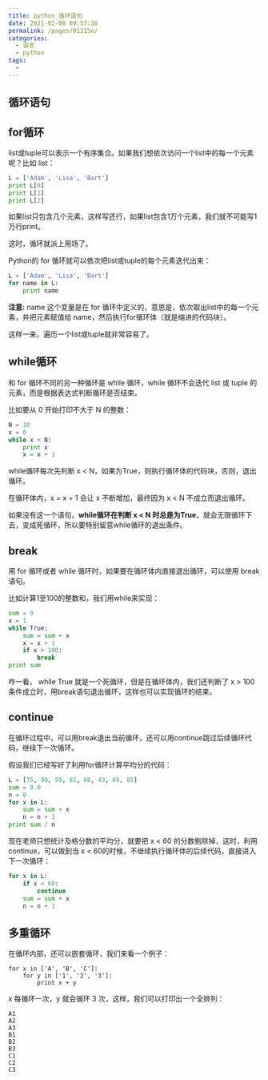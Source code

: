 ```yaml
---
title: python_循环语句
date: 2021-02-08 09:57:38
permalink: /pages/01215e/
categories:
  - 语言
  - python
tags:
  - 
---
```

## 循环语句

## for循环

list或tuple可以表示一个有序集合。如果我们想依次访问一个list中的每一个元素呢？比如 list：

```python
L = ['Adam', 'Lisa', 'Bart']
print L[0]
print L[1]
print L[2]
```

如果list只包含几个元素，这样写还行，如果list包含1万个元素，我们就不可能写1万行print。

这时，循环就派上用场了。

Python的 for 循环就可以依次把list或tuple的每个元素迭代出来：

```python
L = ['Adam', 'Lisa', 'Bart']
for name in L:
    print name
```

**注意:**  name 这个变量是在 for 循环中定义的，意思是，依次取出list中的每一个元素，并把元素赋值给 name，然后执行for循环体（就是缩进的代码块）。

这样一来，遍历一个list或tuple就非常容易了。

## while循环

和 for 循环不同的另一种循环是 while 循环，while 循环不会迭代 list 或 tuple 的元素，而是根据表达式判断循环是否结束。

比如要从 0 开始打印不大于 N 的整数：

```python
N = 10
x = 0
while x < N:
    print x
    x = x + 1
```

while循环每次先判断 x < N，如果为True，则执行循环体的代码块，否则，退出循环。

在循环体内，x = x + 1 会让 x 不断增加，最终因为 x < N 不成立而退出循环。

如果没有这一个语句，**while循环在判断 x < N 时总是为True**，就会无限循环下去，变成死循环，所以要特别留意while循环的退出条件。

## break

用 for 循环或者 while 循环时，如果要在循环体内直接退出循环，可以使用 break 语句。

比如计算1至100的整数和，我们用while来实现：

```python
sum = 0
x = 1
while True:
    sum = sum + x
    x = x + 1
    if x > 100:
        break
print sum
```

咋一看， while True 就是一个死循环，但是在循环体内，我们还判断了 x > 100 条件成立时，用break语句退出循环，这样也可以实现循环的结束。

## continue

在循环过程中，可以用break退出当前循环，还可以用continue跳过后续循环代码，继续下一次循环。

假设我们已经写好了利用for循环计算平均分的代码：

```python
L = [75, 98, 59, 81, 66, 43, 69, 85]
sum = 0.0
n = 0
for x in L:
    sum = sum + x
    n = n + 1
print sum / n
```

现在老师只想统计及格分数的平均分，就要把 x < 60 的分数剔除掉，这时，利用 continue，可以做到当 x < 60的时候，不继续执行循环体的后续代码，直接进入下一次循环：

```python
for x in L:
    if x < 60:
        continue
    sum = sum + x
    n = n + 1
```

## 多重循环

在循环内部，还可以嵌套循环，我们来看一个例子：

```
for x in ['A', 'B', 'C']:
    for y in ['1', '2', '3']:
        print x + y
```

x 每循环一次，y 就会循环 3 次，这样，我们可以打印出一个全排列：

```
A1
A2
A3
B1
B2
B3
C1
C2
C3
```

